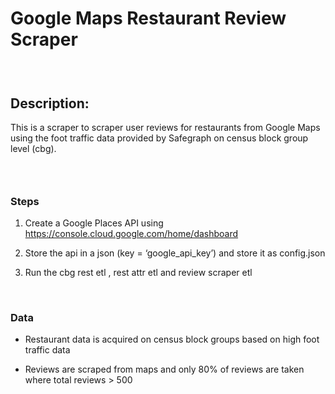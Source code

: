 Google Maps Restaurant Review Scraper
=====================================

###  

Description:
------------

This is a scraper to scraper user reviews for restaurants from Google Maps using
the foot traffic data provided by Safegraph on census block group level (cbg).

###  

### Steps

1.  Create a Google Places API using
    https://console.cloud.google.com/home/dashboard

2.  Store the api in a json (key = ‘google_api_key’) and store it as config.json

3.  Run the cbg rest etl ,  rest attr etl and review scraper etl

 

### Data

-   Restaurant data is acquired on census block groups based on high foot
    traffic data

-   Reviews are scraped from maps and only 80% of reviews are taken where total
    reviews \> 500
